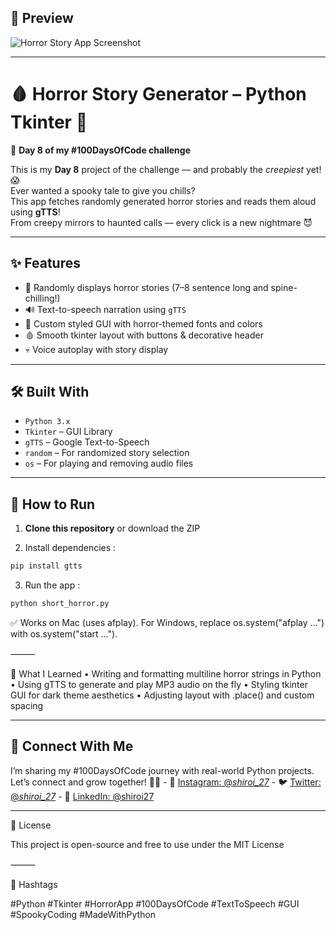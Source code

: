 ## 📸 Preview  

![Horror Story App Screenshot](https://github.com/user-attachments/assets/3e96177c-93a4-469d-a01b-8a0787253803)


---

# 🩸 Horror Story Generator – Python Tkinter 👻  
🚀 **Day 8 of my #100DaysOfCode challenge**

This is my **Day 8** project of the challenge — and probably the *creepiest* yet! 😱  
Ever wanted a spooky tale to give you chills?  
This app fetches randomly generated horror stories and reads them aloud using **gTTS**!  
From creepy mirrors to haunted calls — every click is a new nightmare 😈

---

## ✨ Features  
- 🧠 Randomly displays horror stories (7–8 sentence long and spine-chilling!)  
- 🔊 Text-to-speech narration using `gTTS`  
- 🧾 Custom styled GUI with horror-themed fonts and colors  
- 🩸 Smooth tkinter layout with buttons & decorative header  
- 💀 Voice autoplay with story display

---

## 🛠️ Built With  
- `Python 3.x`  
- `Tkinter` – GUI Library  
- `gTTS` – Google Text-to-Speech  
- `random` – For randomized story selection  
- `os` – For playing and removing audio files

---

## 🚀 How to Run

1. **Clone this repository** or download the ZIP
   
2. Install dependencies :
   
```bash
pip install gtts
```
3. Run the app :
   
```bash
python short_horror.py
```

✅ Works on Mac (uses afplay). For Windows, replace os.system("afplay ...") with os.system("start ...").

⸻

🧠 What I Learned
	•	Writing and formatting multiline horror strings in Python
	•	Using gTTS to generate and play MP3 audio on the fly
	•	Styling tkinter GUI for dark theme aesthetics
	•	Adjusting layout with .place() and custom spacing

---

## 🤝 Connect With Me

I’m sharing my #100DaysOfCode journey with real-world Python projects.  
Let’s connect and grow together! 🌱✨
            - 📸 [Instagram: @_shiroi_27_](https://instagram.com/_shiroi_27_)
            - 🐦 [Twitter: @_shiroi_27_](https://twitter.com/_shiroi_27_)
            - 💼 [LinkedIn: @shiroi27](https://linkedin.com/in/shiroi27)

---

📜 License

This project is open-source and free to use under the MIT License

⸻

📌 Hashtags

#Python #Tkinter #HorrorApp #100DaysOfCode #TextToSpeech #GUI #SpookyCoding #MadeWithPython
